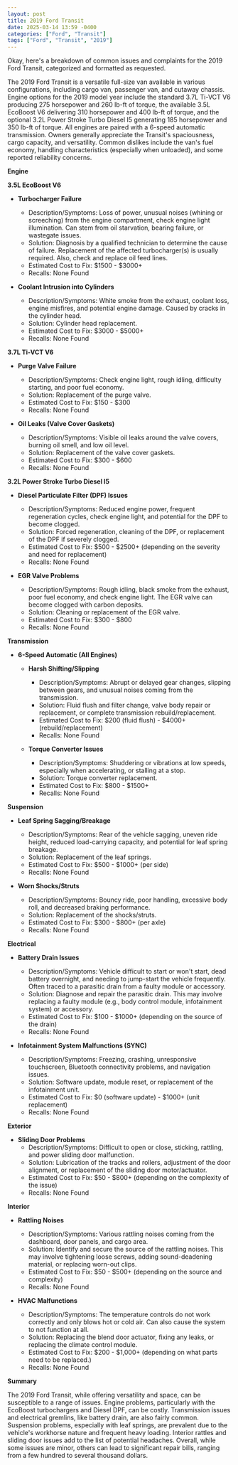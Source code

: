 ```yaml
---
layout: post
title: 2019 Ford Transit
date: 2025-03-14 13:59 -0400
categories: ["Ford", "Transit"]
tags: ["Ford", "Transit", "2019"]
---
```

Okay, here's a breakdown of common issues and complaints for the 2019 Ford Transit, categorized and formatted as requested.

The 2019 Ford Transit is a versatile full-size van available in various configurations, including cargo van, passenger van, and cutaway chassis. Engine options for the 2019 model year include the standard 3.7L Ti-VCT V6 producing 275 horsepower and 260 lb-ft of torque, the available 3.5L EcoBoost V6 delivering 310 horsepower and 400 lb-ft of torque, and the optional 3.2L Power Stroke Turbo Diesel I5 generating 185 horsepower and 350 lb-ft of torque. All engines are paired with a 6-speed automatic transmission. Owners generally appreciate the Transit's spaciousness, cargo capacity, and versatility. Common dislikes include the van's fuel economy, handling characteristics (especially when unloaded), and some reported reliability concerns.

**Engine**

**3.5L EcoBoost V6**

*   **Turbocharger Failure**
    *   Description/Symptoms: Loss of power, unusual noises (whining or screeching) from the engine compartment, check engine light illumination. Can stem from oil starvation, bearing failure, or wastegate issues.
    *   Solution: Diagnosis by a qualified technician to determine the cause of failure. Replacement of the affected turbocharger(s) is usually required. Also, check and replace oil feed lines.
    *   Estimated Cost to Fix: $1500 - $3000+
    *   Recalls: None Found

*   **Coolant Intrusion into Cylinders**
    *   Description/Symptoms: White smoke from the exhaust, coolant loss, engine misfires, and potential engine damage. Caused by cracks in the cylinder head.
    *   Solution: Cylinder head replacement.
    *   Estimated Cost to Fix: $3000 - $5000+
    *   Recalls: None Found

**3.7L Ti-VCT V6**

*   **Purge Valve Failure**
    *   Description/Symptoms: Check engine light, rough idling, difficulty starting, and poor fuel economy.
    *   Solution: Replacement of the purge valve.
    *   Estimated Cost to Fix: $150 - $300
    *   Recalls: None Found

*   **Oil Leaks (Valve Cover Gaskets)**
    *   Description/Symptoms: Visible oil leaks around the valve covers, burning oil smell, and low oil level.
    *   Solution: Replacement of the valve cover gaskets.
    *   Estimated Cost to Fix: $300 - $600
    *   Recalls: None Found

**3.2L Power Stroke Turbo Diesel I5**

*   **Diesel Particulate Filter (DPF) Issues**
    *   Description/Symptoms: Reduced engine power, frequent regeneration cycles, check engine light, and potential for the DPF to become clogged.
    *   Solution: Forced regeneration, cleaning of the DPF, or replacement of the DPF if severely clogged.
    *   Estimated Cost to Fix: $500 - $2500+ (depending on the severity and need for replacement)
    *   Recalls: None Found

*   **EGR Valve Problems**
    *   Description/Symptoms: Rough idling, black smoke from the exhaust, poor fuel economy, and check engine light. The EGR valve can become clogged with carbon deposits.
    *   Solution: Cleaning or replacement of the EGR valve.
    *   Estimated Cost to Fix: $300 - $800
    *   Recalls: None Found

**Transmission**

*   **6-Speed Automatic (All Engines)**

    *   **Harsh Shifting/Slipping**
        *   Description/Symptoms: Abrupt or delayed gear changes, slipping between gears, and unusual noises coming from the transmission.
        *   Solution: Fluid flush and filter change, valve body repair or replacement, or complete transmission rebuild/replacement.
        *   Estimated Cost to Fix: $200 (fluid flush) - $4000+ (rebuild/replacement)
        *   Recalls: None Found

    *   **Torque Converter Issues**
        * Description/Symptoms: Shuddering or vibrations at low speeds, especially when accelerating, or stalling at a stop.
        * Solution: Torque converter replacement.
        * Estimated Cost to Fix: $800 - $1500+
        * Recalls: None Found

**Suspension**

*   **Leaf Spring Sagging/Breakage**
    *   Description/Symptoms: Rear of the vehicle sagging, uneven ride height, reduced load-carrying capacity, and potential for leaf spring breakage.
    *   Solution: Replacement of the leaf springs.
    *   Estimated Cost to Fix: $500 - $1000+ (per side)
    *   Recalls: None Found

*   **Worn Shocks/Struts**
    *   Description/Symptoms: Bouncy ride, poor handling, excessive body roll, and decreased braking performance.
    *   Solution: Replacement of the shocks/struts.
    *   Estimated Cost to Fix: $300 - $800+ (per axle)
    *   Recalls: None Found

**Electrical**

*   **Battery Drain Issues**
    *   Description/Symptoms: Vehicle difficult to start or won't start, dead battery overnight, and needing to jump-start the vehicle frequently. Often traced to a parasitic drain from a faulty module or accessory.
    *   Solution: Diagnose and repair the parasitic drain. This may involve replacing a faulty module (e.g., body control module, infotainment system) or accessory.
    *   Estimated Cost to Fix: $100 - $1000+ (depending on the source of the drain)
    *   Recalls: None Found

*   **Infotainment System Malfunctions (SYNC)**
    *   Description/Symptoms: Freezing, crashing, unresponsive touchscreen, Bluetooth connectivity problems, and navigation issues.
    *   Solution: Software update, module reset, or replacement of the infotainment unit.
    *   Estimated Cost to Fix: $0 (software update) - $1000+ (unit replacement)
    *   Recalls: None Found

**Exterior**

*   **Sliding Door Problems**
    *   Description/Symptoms: Difficult to open or close, sticking, rattling, and power sliding door malfunction.
    *   Solution: Lubrication of the tracks and rollers, adjustment of the door alignment, or replacement of the sliding door motor/actuator.
    *   Estimated Cost to Fix: $50 - $800+ (depending on the complexity of the issue)
    *   Recalls: None Found

**Interior**

*   **Rattling Noises**
    *   Description/Symptoms: Various rattling noises coming from the dashboard, door panels, and cargo area.
    *   Solution: Identify and secure the source of the rattling noises. This may involve tightening loose screws, adding sound-deadening material, or replacing worn-out clips.
    *   Estimated Cost to Fix: $50 - $500+ (depending on the source and complexity)
    *   Recalls: None Found

*   **HVAC Malfunctions**
    * Description/Symptoms: The temperature controls do not work correctly and only blows hot or cold air. Can also cause the system to not function at all.
    * Solution: Replacing the blend door actuator, fixing any leaks, or replacing the climate control module.
    * Estimated Cost to Fix: $200 - $1,000+ (depending on what parts need to be replaced.)
    * Recalls: None Found

**Summary**

The 2019 Ford Transit, while offering versatility and space, can be susceptible to a range of issues. Engine problems, particularly with the EcoBoost turbochargers and Diesel DPF, can be costly. Transmission issues and electrical gremlins, like battery drain, are also fairly common. Suspension problems, especially with leaf springs, are prevalent due to the vehicle's workhorse nature and frequent heavy loading. Interior rattles and sliding door issues add to the list of potential headaches. Overall, while some issues are minor, others can lead to significant repair bills, ranging from a few hundred to several thousand dollars.

